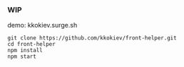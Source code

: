 ### WIP

demo: kkokiev.surge.sh

```
git clone https://github.com/kkokiev/front-helper.git
cd front-helper
npm install
npm start
```